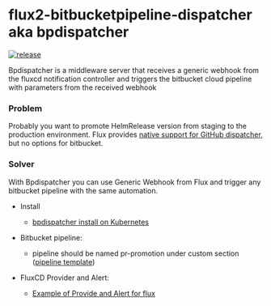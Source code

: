 # flux2-bitbucketpipeline-dispatcher aka bpdispatcher

[![release](https://github.com/brainfair/flux2-bitbucketpipeline-dispatcher/actions/workflows/release.yml/badge.svg)](https://github.com/brainfair/flux2-bitbucketpipeline-dispatcher/actions/workflows/release.yml)

Bpdispatcher is a middleware server that receives a generic webhook from the fluxcd notification controller and triggers the bitbucket cloud pipeline with parameters from the received webhook

### Problem

Probably you want to promote HelmRelease version from staging to the production environment.
Flux provides [native support for GitHub dispatcher](https://fluxcd.io/flux/use-cases/gh-actions-helm-promotion/), but no options for bitbucket.

### Solver

With Bpdispatcher you can use Generic Webhook from Flux and trigger any bitbucket pipeline with the same automation.

* Install
  * [bpdispatcher install on Kubernetes](https://brainfair.github.io/flux2-bitbucketpipeline-dispatcher/)

* Bitbucket pipeline:
  * pipeline should be named pr-promotion under custom section ([pipeline template](bitbucket-pipeline.yml))

* FluxCD Provider and Alert:
  * [Example of Provide and Alert for flux](alert-example.yml)